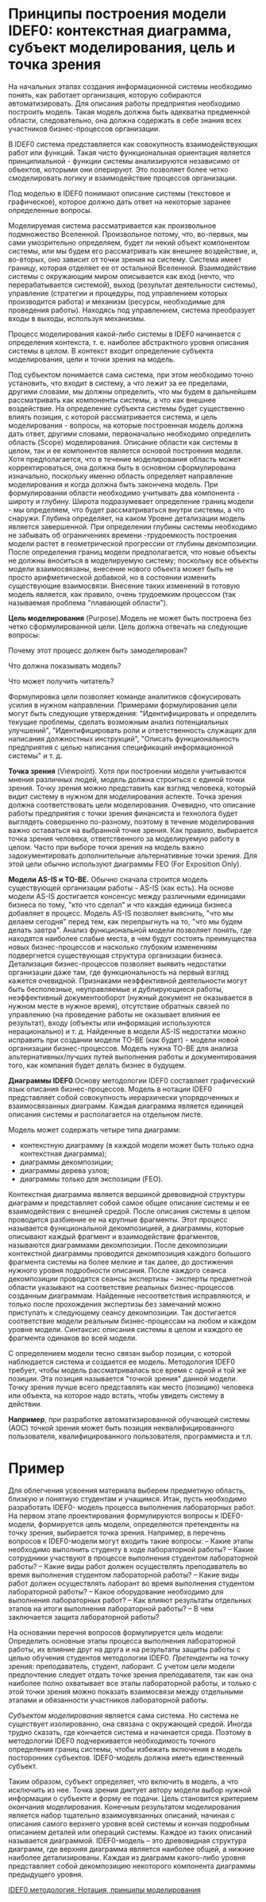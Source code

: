 # Принципы построения модели IDEF0: контекстная диаграмма, субъект моделирования, цель и точка зрения

На начальных этапах создания информационной системы необходимо понять, как работает организация, которую собираются автоматизировать. Для описания работы предприятия необходимо построить модель. Такая модель должна быть адекватна предменной области, следовательно, она должна содержать в себе знания всех участников бизнес-процессов организации.

В IDEF0 система представляется как совокупность взаимодействующих работ или функций. Такая чисто функциональная ориентация является принципиальной - функции системы анализируются независимо от объектов, которыми они оперируют. Это позволяет более четко смоделировать логику и взаимодействие процессов организации.

Под моделью в IDEF0 понимают описание системы (текстовое и графическое), которое должно дать ответ на некоторые заранее определенные вопросы.

Моделируемая система рассматривается как произвольное подмножество Вселенной. Произвольное потому, что, во-первых, мы сами умозрительно определяем, будет ли некий объект компонентом системы, или мы будем его рассматривать как внешнее воздействие, и, во-вторых, оно зависит от точки зрения на систему. Система имеет границу, которая отделяет ее от остальной Вселенной. Взаимодействие системы с окружающим миром описывается как вход (нечто, что перерабатывается системой), выход (результат деятельности системы), управление (стратегии и процедуры, под управлением которых производится работа) и механизм (ресурсы, необходимые для проведения работы). Находясь под управлением, система преобразует входы в выходы, используя механизмы.

Процесс моделирования какой-либо системы в IDEF0 начинается с определения контекста, т. е. наиболее абстрактного уровня описания системы в целом. В контекст входит определение субъекта моделирования, цели и точки зрения на модель.

Под субъектом понимается сама система, при этом необходимо точно установить, что входит в систему, а что лежит за ее пределами, другими словами, мы должны определить, что мы будем в дальнейшем рассматривать как компоненты системы, а что как внешнее воздействие. На определение субъекта системы будет существенно влиять позиция, с которой рассматривается система, и цель моделирования - вопросы, на которые построенная модель должна дать ответ, другими словами, первоначально необходимо определить область (Scope) моделирования. Описание области как системы в целом, так и ее компонентов является основой построения модели. Хотя предполагается, что в течение моделирования область может корректироваться, она должна быть в основном сформулирована изначально, поскольку именно область определяет направление моделирования и когда должна быть закончена модель. При формулировании области необходимо учитывать два компонента - широту и глубину. Широта подразумевает определение границ модели - мы определяем, что будет рассматриваться внутри системы, а что снаружи. Глубина определяет, на каком Уровне детализации модель является завершенной. При определении глубины системы необходимо не забывать об ограничениях времени -трудоемкость построения модели растет в геометрической прогрессии от глубины декомпозиции. После определения границ модели предполагается, что новые объекты не должны вноситься в моделируемую систему; поскольку все объекты модели взаимосвязаны, внесение нового объекта может быть не просто арифметической добавкой, но в состоянии изменить существующие взаимосвязи. Внесение таких изменений в готовую модель является, как правило, очень трудоемким процессом (так называемая проблема "плавающей области").

 **Цель моделирования** (Purpose).Модель не может быть построена без четко сформулированной цели. Цель должна отвечать на следующие вопросы:

Почему этот процесс должен быть замоделирован?

Что должна показывать модель?

Что может получить читатель?

Формулировка цели позволяет команде аналитиков сфокусировать усилия в нужном направлении. Примерами формулирования цели могут быть следующие утверждения: "Идентифицировать и определить текущие проблемы, сделать возможным анализ потенциальных улучшений", "Идентифицировать роли и ответственность служащих для написания должностных инструкций", "Описать функциональность предприятия с целью написания спецификаций информационной системы" и т. д.

**Точка зрения** (Viewpoint). Хотя при построении модели учитываются мнения различных людей, модель должна строиться с единой точки зрения. Точку зрения можно представить как взгляд человека, который видит систему в нужном для моделирования аспекте. Точка зрения должна соответствовать цели моделирования. Очевидно, что описание работы предприятия с точки зрения финансиста и технолога будет выглядеть совершенно по-разному, поэтому в течение моделирования важно оставаться на выбранной точке зрения. Как правило, выбирается точка зрения человека, ответственного за моделируемую работу в целом. Часто при выборе точки зрения на модель важно задокументировать дополнительные альтернативные точки зрения. Для этой цели обычно используют диаграммы FEO (For Exposition Only).

**Модели AS-IS и ТО-ВЕ.** Обычно сначала строится модель существующей организации работы - AS-IS (как есть). На основе модели AS-IS достигается консенсус между различными единицами бизнеса по тому, "кто что сделал" и что каждая единица бизнеса добавляет в процесс. Модель AS-IS позволяет выяснить, "что мы делаем сегодня" перед тем, как перепрыгнуть на то, "что мы будем делать завтра". Анализ функциональной модели позволяет понять, где находятся наиболее слабые места, в чем будут состоять преимущества новых бизнес-процессов и насколько глубоким изменениям подвергнется существующая структура организации бизнеса. Детализация бизнес-процессов позволяет выявить недостатки организации даже там, где функциональность на первый взгляд кажется очевидной. Признаками неэффективной деятельности могут быть бесполезные, неуправляемые и дублирующиеся работы, неэффективный документооборот (нужный документ не оказывается в нужном месте в нужное время), отсутствие обратных связей по управлению (на проведение работы не оказывает влияния ее результат), входу (объекты или информация используются нерационально) и т. д. Найденные в модели AS-IS недостатки можно исправить при создании модели ТО-ВЕ (как будет) - модели новой организации бизнес-процессов. Модель нужна ТО-ВЕ для анализа альтернативных/лучших путей выполнения работы и документирования того, как компания будет делать бизнес в будущем.

 **Диаграммы IDEF0**.Основу методологии IDEF0 составляет графический язык описания бизнес-процессов. Модель в нотации IDEF0 представляет собой совокупность иерархически упорядоченных и взаимосвязанных диаграмм. Каждая диаграмма является единицей описания системы и располагается на отдельном листе.

Модель может содержать четыре типа диаграмм:
- контекстную диаграмму (в каждой модели может быть только одна контекстная диаграмма);
- диаграммы декомпозиции;
- диаграммы дерева узлов;
- диаграммы только для экспозиции (FEO).

Контекстная диаграмма является вершиной древовидной структуры диаграмм и представляет собой самое общее описание системы и ее взаимодействия с внешней средой. После описания системы в целом проводится разбиение ее на крупные фрагменты. Этот процесс называется функциональной декомпозицией, а диаграммы, которые описывают каждый фрагмент и взаимодействие фрагментов, называются диаграммами декомпозиции. После декомпозиции контекстной диаграммы проводится декомпозиция каждого большого фрагмента системы на более мелкие и так далее, до достижения нужного уровня подробности описания. После каждого сеанса декомпозиции проводятся сеансы экспертизы - эксперты предметной области указывают на соответствие реальных бизнес-процессов созданным диаграммам. Найденные несоответствия исправляются, и только после прохождения экспертизы без замечаний можно приступать к следующему сеансу декомпозиции. Так достигается соответствие модели реальным бизнес-процессам на любом и каждом уровне модели. Синтаксис описания системы в целом и каждого ее фрагмента одинаков во всей модели.

С определением модели тесно связан выбор позиции, с которой наблюдается система и создается ее модель. Методология IDEF0 требует, чтобы модель рассматривалась все время с одной и той же позиции. Эта позиция называется "точкой зрения" данной модели. Точку зрения лучше всего представлять как место (позицию) человека или объекта, на которое надо встать, чтобы увидеть систему в действии.

**Например**, при разработке автоматизированной обучающей системы (АОС) точкой зрения может быть позиция неквалифицированного
пользователя, квалифицированного пользователя, программиста и т.п.

# Пример

Для облегчения усвоения материала выберем предметную область, близкую и понятную студентам и учащимся. Итак, пусть необходимо разработать IDEF0-
модель процесса выполнения лабораторных работ.
На первом этапе проектирования формулируются вопросы к IDEF0-модели, формируется цель модели, определяются претенденты на точку зрения, выбирается точка зрения.
Например, в перечень вопросов к IDEF0-модели могут входить такие вопросы:
– Какие этапы необходимо выполнить студенту в ходе лабораторной работы?
– Какие сотрудники участвуют в процессе выполнения студентом лабораторной работы?
– Какие виды работ должен осуществлять преподаватель во время выполнения студентом лабораторной работы?
– Какие виды работ должен осуществлять лаборант во время выполнения студентом лабораторной работы?
– Какое оборудование необходимо для выполнения лабораторных работ?
– Как влияют результаты отдельных этапов на итоги выполнения лабораторной работы?
– В чем заключается защита лабораторной работы?

На основании перечня вопросов формулируется цель модели:
Определить основные этапы процесса выполнения лабораторной работы, их влияние друг на друга и на результаты защиты работы с целью обучения студентов методологии IDEF0.
*Претенденты* на точку зрения: преподаватель, студент, лаборант. С учетом цели модели предпочтение следует отдать точке зрения преподавателя, так как
она наиболее полно охватывает все этапы лабораторной работы, и только с этой точки зрения можно показать взаимосвязи между отдельными этапами и обязанности участников лабораторной работы.

*Субъектом моделирования* является сама система. Но система не существует изолированно, она связана с окружающей средой. Иногда трудно сказать, где кончается система и начинается среда. Поэтому в методологии IDEF0 подчеркивается необходимость точного определения границ системы, чтобы избежать включения в модель посторонних субъектов. IDEF0-модель должна иметь единственный субъект.

Таким образом, субъект определяет, что включить в модель, а что исключить из нее. Точка зрения диктует автору модели выбор нужной информации о субъекте и форму ее подачи. Цель становится критерием окончания моделирования.
Конечным результатом моделирования является набор тщательно взаимоувязанных описаний, начиная с описания самого верхнего уровня всей системы и кончая подробным описанием деталей или операций системы.
Каждое из таких описаний называется диаграммой. IDEF0-модель – это древовидная структура диаграмм, где верхняя диаграмма является наиболее общей, а нижние наиболее детализированы. Каждая из диаграмм какого-либо уровня представляет собой декомпозицию некоторого компонента диаграммы предыдущего уровня.


[IDEF0 методология. Нотация, принципы моделирования](https://www.nazametku.com/dlia-raboty/idef0-metodologiya-notaciya-principy-model/)

